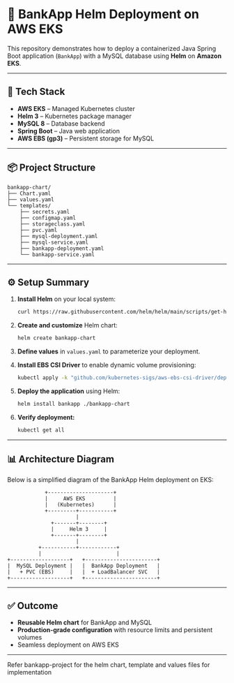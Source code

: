 # 🚀 BankApp Helm Deployment on AWS EKS

This repository demonstrates how to deploy a containerized Java Spring Boot application (`BankApp`) with a MySQL database using **Helm** on **Amazon EKS**.

---

## 🧰 Tech Stack

- **AWS EKS** – Managed Kubernetes cluster
- **Helm 3** – Kubernetes package manager
- **MySQL 8** – Database backend
- **Spring Boot** – Java web application
- **AWS EBS (gp3)** – Persistent storage for MySQL

---

## 📦 Project Structure

```
bankapp-chart/
├── Chart.yaml
├── values.yaml
└── templates/
    ├── secrets.yaml
    ├── configmap.yaml
    ├── storageclass.yaml
    ├── pvc.yaml
    ├── mysql-deployment.yaml
    ├── mysql-service.yaml
    ├── bankapp-deployment.yaml
    └── bankapp-service.yaml
```

---

## ⚙️ Setup Summary

1. **Install Helm** on your local system:

   ```bash
   curl https://raw.githubusercontent.com/helm/helm/main/scripts/get-helm-3 | bash
   ```

2. **Create and customize** Helm chart:

   ```bash
   helm create bankapp-chart
   ```

3. **Define values** in `values.yaml` to parameterize your deployment.

4. **Install EBS CSI Driver** to enable dynamic volume provisioning:

   ```bash
   kubectl apply -k "github.com/kubernetes-sigs/aws-ebs-csi-driver/deploy/kubernetes/overlays/stable/ecr/?ref=release-1.11"
   ```

5. **Deploy the application** using Helm:

   ```bash
   helm install bankapp ./bankapp-chart
   ```

6. **Verify deployment:**

   ```bash
   kubectl get all
   ```

---

## 📊 Architecture Diagram

Below is a simplified diagram of the BankApp Helm deployment on EKS:

```
            +---------------------+
            |     AWS EKS         |
            |   (Kubernetes)      |
            +---------+-----------+
                      |
              +-------+--------+
              |     Helm 3     |
              +-------+--------+
                      |
          +-----------+------------+
          |                        |
+-------------------+   +-----------------------+
|  MySQL Deployment |   |  BankApp Deployment   |
|   + PVC (EBS)     |   |  + LoadBalancer SVC   |
+-------------------+   +-----------------------+
```

---

## ✅ Outcome

- **Reusable Helm chart** for BankApp and MySQL
- **Production-grade configuration** with resource limits and persistent volumes
- Seamless deployment on AWS EKS

---
Refer bankapp-project for the helm chart, template and values files for implementation

